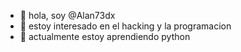 - 👋 hola, soy @Alan73dx
- 👀 estoy interesado en el hacking y la programacion 
- 🌱 actualmente estoy aprendiendo python

<!---
Alan73dx/Alan73dx is a ✨ special ✨ repository because its `README.md` (this file) appears on your GitHub profile.
You can click the Preview link to take a look at your changes.
--->
